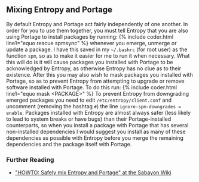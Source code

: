 ## Mixing Entropy and Portage
By default Entropy and Portage act fairly independently of one another. In order for you to use them together, you must tell Entropy that you are also using Portage to install packages by running:
{% include coder.html line1="equo rescue spmsync" %}
whenever you emerge, unmerge or update a package. I have this saved in my `~/.bashrc` (for root user) as the function `spm`, so as to make it easier for me to run it when necessary. What this will do is it will cause packages you installed with Portage to be acknowledged by Entropy, as otherwise Entropy has no clue as to their existence. After this you may also wish to mask packages you installed with Portage, so as to prevent Entropy from attempting to upgrade or remove software installed with Portage. To do this run:
{% include coder.html line1="equo mask &lt;PACKAGE&gt;" %}
To prevent Entropy from downgrading emerged packages you need to edit `/etc/entropy/client.conf` and uncomment (removing the hashtag `#`) the line `ignore-spm-downgrades = enable`.
Packages installed with Entropy are almost always safer (less likely to lead to system breaks or have bugs) than their Portage-installed counterparts, so when you install a package with Portage that has several non-installed dependencies I would suggest you install as many of these dependencies as possible with Entropy before you merge the remaining dependencies and the package itself with Portage.

### Further Reading
* ["HOWTO: Safely mix Entropy and Portage" at the Sabayon Wiki](https://wiki.sabayon.org/index.php?title=HOWTO:_Safely_mix_Entropy_and_Portage)
